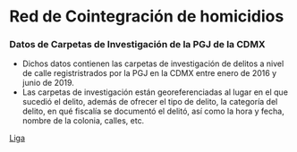 # Red de Cointegración de homicidios

### Datos de Carpetas de Investigación de la PGJ de la CDMX

* Dichos datos contienen las carpetas de investigación de delitos a nivel de calle registristrados por la PGJ en la CDMX entre enero de 2016 y junio de 2019.
* Las carpetas de investigación están georeferenciadas al lugar en el que sucedió el delito, además de ofrecer el tipo de delito, la categoría del delito, en qué fiscalía se documentó el delitó, así como la hora y fecha, nombre de la colonia, calles, etc.

[Liga](https://datos.cdmx.gob.mx/dataset/carpetas-de-investigacion-pgj-cdmx/resource/3f308147-b1fc-49a9-92b7-e74f3f79aa9c)



